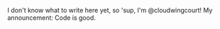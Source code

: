 I don't know what to write here yet, so 'sup, I'm @cloudwingcourt!
My announcement: Code is good. 

<!---
cloudwingcourt/cloudwingcourt is a ✨ special ✨ repository because its `README.md` (this file) appears on your GitHub profile.
You can click the Preview link to take a look at your changes.
--->
